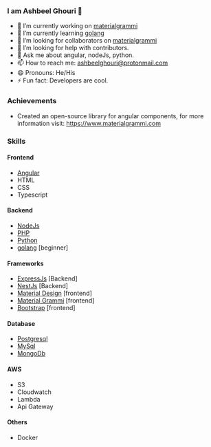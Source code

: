 ### I am Ashbeel Ghouri 👋

- 🔭 I’m currently working on [materialgrammi](https://www.materialgrammi.com)
- 🌱 I’m currently learning [golang](https://go.dev/)
- 👯 I’m looking for collaborators on [materialgrammi](https://www.materialgrammi.com)
- 🤔 I’m looking for help with contributors.
- 💬 Ask me about angular, nodeJs, python.
- 📫 How to reach me: ashbeelghouri@protonmail.com
- 😄 Pronouns: He/His
- ⚡ Fun fact: Developers are cool.

### Achievements
- Created an open-source library for angular components, for more information visit: https://www.materialgrammi.com

### Skills
#### Frontend
- [Angular](https://angular.io/)
- HTML
- CSS
- Typescript

#### Backend
- [NodeJs](https://nodejs.org/)
- [PHP](https://www.php.net/)
- [Python](https://www.python.org/)
- [golang](https://go.dev/) [beginner]


#### Frameworks
- [ExpressJs](https://expressjs.com/) [Backend]
- [NestJs](https://nestjs.com/) [Backend]
- [Material Design](https://material.angular.io/) [frontend]
- [Material Grammi](https://www.materialgrammi.com/) [frontend]
- [Bootstrap](https://getbootstrap.com/docs/5.1/getting-started/introduction/) [frontend]

#### Database
- [Postgresql](https://www.postgresql.org/)
- [MySql](https://www.mysql.com/)
- [MongoDb](https://www.mongodb.com/)

#### AWS
- S3
- Cloudwatch
- Lambda
- Api Gateway

#### Others
- Docker
